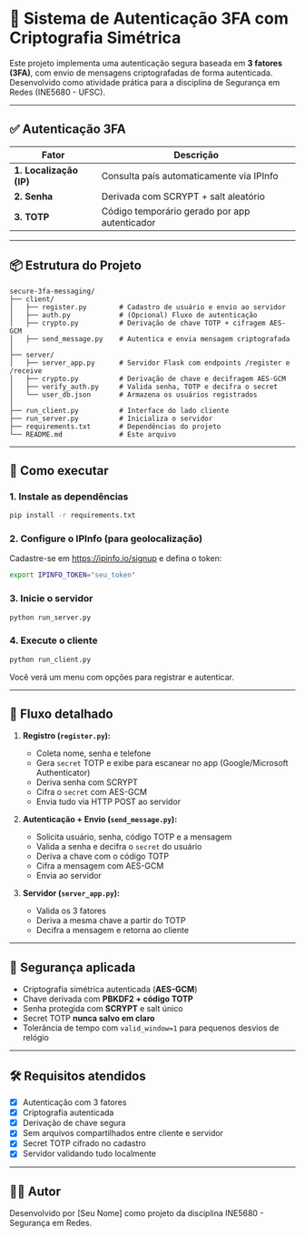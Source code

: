 # 🔐 Sistema de Autenticação 3FA com Criptografia Simétrica

Este projeto implementa uma autenticação segura baseada em **3 fatores (3FA)**, com envio de mensagens criptografadas de forma autenticada. Desenvolvido como atividade prática para a disciplina de Segurança em Redes (INE5680 - UFSC).

---

## ✅ Autenticação 3FA

| Fator                      | Descrição                                      |
|----------------------------|-----------------------------------------------|
| **1. Localização (IP)**    | Consulta país automaticamente via IPInfo      |
| **2. Senha**               | Derivada com SCRYPT + salt aleatório          |
| **3. TOTP**                | Código temporário gerado por app autenticador |

---

## 📦 Estrutura do Projeto

```
secure-3fa-messaging/
├── client/
│   ├── register.py        # Cadastro de usuário e envio ao servidor
│   ├── auth.py            # (Opcional) Fluxo de autenticação
│   ├── crypto.py          # Derivação de chave TOTP + cifragem AES-GCM
│   ├── send_message.py    # Autentica e envia mensagem criptografada
│
├── server/
│   ├── server_app.py      # Servidor Flask com endpoints /register e /receive
│   ├── crypto.py          # Derivação de chave e decifragem AES-GCM
│   ├── verify_auth.py     # Valida senha, TOTP e decifra o secret
│   └── user_db.json       # Armazena os usuários registrados
│
├── run_client.py          # Interface do lado cliente
├── run_server.py          # Inicializa o servidor
├── requirements.txt       # Dependências do projeto
└── README.md              # Este arquivo
```

---

## 🚀 Como executar

### 1. Instale as dependências

```bash
pip install -r requirements.txt
```

### 2. Configure o IPInfo (para geolocalização)

Cadastre-se em https://ipinfo.io/signup e defina o token:

```bash
export IPINFO_TOKEN="seu_token"
```

### 3. Inicie o servidor

```bash
python run_server.py
```

### 4. Execute o cliente

```bash
python run_client.py
```

Você verá um menu com opções para registrar e autenticar.

---

## 🔐 Fluxo detalhado

1. **Registro (`register.py`):**
   - Coleta nome, senha e telefone
   - Gera `secret` TOTP e exibe para escanear no app (Google/Microsoft Authenticator)
   - Deriva senha com SCRYPT
   - Cifra o `secret` com AES-GCM
   - Envia tudo via HTTP POST ao servidor

2. **Autenticação + Envio (`send_message.py`):**
   - Solicita usuário, senha, código TOTP e a mensagem
   - Valida a senha e decifra o `secret` do usuário
   - Deriva a chave com o código TOTP
   - Cifra a mensagem com AES-GCM
   - Envia ao servidor

3. **Servidor (`server_app.py`):**
   - Valida os 3 fatores
   - Deriva a mesma chave a partir do TOTP
   - Decifra a mensagem e retorna ao cliente

---

## 🔎 Segurança aplicada

- Criptografia simétrica autenticada (**AES-GCM**)
- Chave derivada com **PBKDF2 + código TOTP**
- Senha protegida com **SCRYPT** e salt único
- Secret TOTP **nunca salvo em claro**
- Tolerância de tempo com `valid_window=1` para pequenos desvios de relógio

---

## 🛠️ Requisitos atendidos

- [x] Autenticação com 3 fatores
- [x] Criptografia autenticada
- [x] Derivação de chave segura
- [x] Sem arquivos compartilhados entre cliente e servidor
- [x] Secret TOTP cifrado no cadastro
- [x] Servidor validando tudo localmente

---

## 👨‍💻 Autor

Desenvolvido por [Seu Nome] como projeto da disciplina INE5680 - Segurança em Redes.
